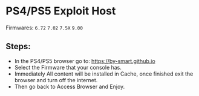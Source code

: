 # PS4/PS5 Exploit Host
Firmwares: `6.72` `7.02` `7.5X` `9.00`

## Steps:

- In the PS4/PS5 browser go to: https://by-smart.github.io
- Select the Firmware that your console has.
- Immediately All content will be installed in Cache, once finished exit the browser and turn off the internet.
- Then go back to Access Browser and Enjoy.
